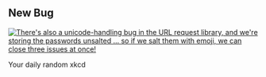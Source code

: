 ## New Bug
[![There's also a unicode-handling bug in the URL request library, and we're storing the passwords unsalted ... so if we salt them with emoji, we can close three issues at once!](https://imgs.xkcd.com/comics/new_bug.png)](https://xkcd.com/1700/ "There's also a unicode-handling bug in the URL request library, and we're storing the passwords unsalted ... so if we salt them with emoji, we can close three issues at once!")

Your daily random xkcd
